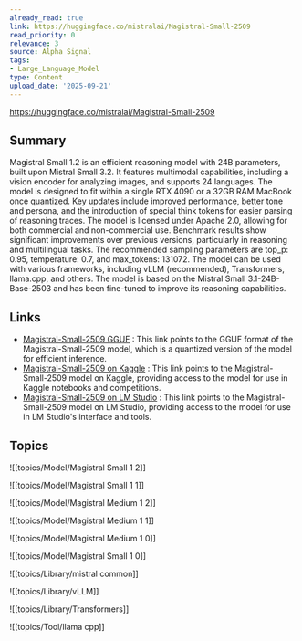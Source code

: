 ```yaml
---
already_read: true
link: https://huggingface.co/mistralai/Magistral-Small-2509
read_priority: 0
relevance: 3
source: Alpha Signal
tags:
- Large_Language_Model
type: Content
upload_date: '2025-09-21'
---
```


https://huggingface.co/mistralai/Magistral-Small-2509
## Summary

Magistral Small 1.2 is an efficient reasoning model with 24B parameters, built upon Mistral Small 3.2. It features multimodal capabilities, including a vision encoder for analyzing images, and supports 24 languages. The model is designed to fit within a single RTX 4090 or a 32GB RAM MacBook once quantized. Key updates include improved performance, better tone and persona, and the introduction of special think tokens for easier parsing of reasoning traces. The model is licensed under Apache 2.0, allowing for both commercial and non-commercial use. Benchmark results show significant improvements over previous versions, particularly in reasoning and multilingual tasks. The recommended sampling parameters are top_p: 0.95, temperature: 0.7, and max_tokens: 131072. The model can be used with various frameworks, including vLLM (recommended), Transformers, llama.cpp, and others. The model is based on the Mistral Small 3.1-24B-Base-2503 and has been fine-tuned to improve its reasoning capabilities.
## Links

- [Magistral-Small-2509 GGUF](https://huggingface.co/unsloth/Magistral-Small-2509-GGUF) : This link points to the GGUF format of the Magistral-Small-2509 model, which is a quantized version of the model for efficient inference.
- [Magistral-Small-2509 on Kaggle](https://www.kaggle.com/models/mistral-ai/magistral-small-2509) : This link points to the Magistral-Small-2509 model on Kaggle, providing access to the model for use in Kaggle notebooks and competitions.
- [Magistral-Small-2509 on LM Studio](https://lmstudio.ai/models/mistralai/magistral-small-2509) : This link points to the Magistral-Small-2509 model on LM Studio, providing access to the model for use in LM Studio's interface and tools.

## Topics

![[topics/Model/Magistral Small 1 2]]

![[topics/Model/Magistral Small 1 1]]

![[topics/Model/Magistral Medium 1 2]]

![[topics/Model/Magistral Medium 1 1]]

![[topics/Model/Magistral Medium 1 0]]

![[topics/Model/Magistral Small 1 0]]

![[topics/Library/mistral common]]

![[topics/Library/vLLM]]

![[topics/Library/Transformers]]

![[topics/Tool/llama cpp]]